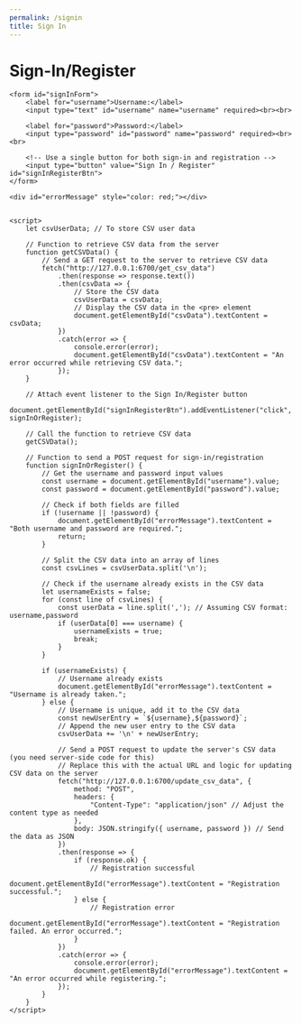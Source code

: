 ```yaml
---
permalink: /signin
title: Sign In
---
```


<html lang="en">
<head>
    <meta charset="UTF-8">
    <meta name="viewport" content="width=device-width, initial-scale=1.0">
    <title>Sign-In/Register and CSV Data</title>
</head>
<body>
    <h1>Sign-In/Register</h1>
    
    <form id="signInForm">
        <label for="username">Username:</label>
        <input type="text" id="username" name="username" required><br><br>
        
        <label for="password">Password:</label>
        <input type="password" id="password" name="password" required><br><br>
        
        <!-- Use a single button for both sign-in and registration -->
        <input type="button" value="Sign In / Register" id="signInRegisterBtn">
    </form>

    <div id="errorMessage" style="color: red;"></div>


    <script>
        let csvUserData; // To store CSV user data

        // Function to retrieve CSV data from the server
        function getCSVData() {
            // Send a GET request to the server to retrieve CSV data
            fetch("http://127.0.0.1:6700/get_csv_data")
                .then(response => response.text())
                .then(csvData => {
                    // Store the CSV data
                    csvUserData = csvData;
                    // Display the CSV data in the <pre> element
                    document.getElementById("csvData").textContent = csvData;
                })
                .catch(error => {
                    console.error(error);
                    document.getElementById("csvData").textContent = "An error occurred while retrieving CSV data.";
                });
        }

        // Attach event listener to the Sign In/Register button
        document.getElementById("signInRegisterBtn").addEventListener("click", signInOrRegister);

        // Call the function to retrieve CSV data
        getCSVData();

        // Function to send a POST request for sign-in/registration
        function signInOrRegister() {
            // Get the username and password input values
            const username = document.getElementById("username").value;
            const password = document.getElementById("password").value;

            // Check if both fields are filled
            if (!username || !password) {
                document.getElementById("errorMessage").textContent = "Both username and password are required.";
                return;
            }

            // Split the CSV data into an array of lines
            const csvLines = csvUserData.split('\n');

            // Check if the username already exists in the CSV data
            let usernameExists = false;
            for (const line of csvLines) {
                const userData = line.split(','); // Assuming CSV format: username,password
                if (userData[0] === username) {
                    usernameExists = true;
                    break;
                }
            }

            if (usernameExists) {
                // Username already exists
                document.getElementById("errorMessage").textContent = "Username is already taken.";
            } else {
                // Username is unique, add it to the CSV data
                const newUserEntry = `${username},${password}`;
                // Append the new user entry to the CSV data
                csvUserData += '\n' + newUserEntry;

                // Send a POST request to update the server's CSV data (you need server-side code for this)
                // Replace this with the actual URL and logic for updating CSV data on the server
                fetch("http://127.0.0.1:6700/update_csv_data", {
                    method: "POST",
                    headers: {
                        "Content-Type": "application/json" // Adjust the content type as needed
                    },
                    body: JSON.stringify({ username, password }) // Send the data as JSON
                })
                .then(response => {
                    if (response.ok) {
                        // Registration successful
                        document.getElementById("errorMessage").textContent = "Registration successful.";
                    } else {
                        // Registration error
                        document.getElementById("errorMessage").textContent = "Registration failed. An error occurred.";
                    }
                })
                .catch(error => {
                    console.error(error);
                    document.getElementById("errorMessage").textContent = "An error occurred while registering.";
                });
            }
        }
    </script>
</body>
</html>